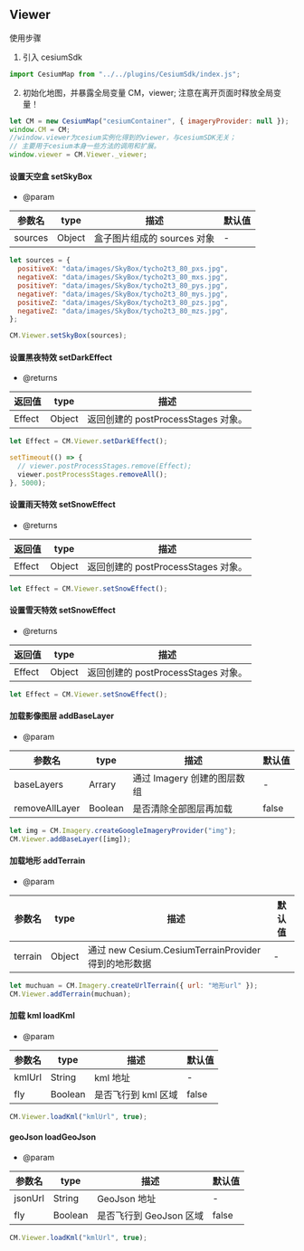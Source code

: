 ## Viewer

使用步骤

1. 引入 cesiumSdk

```js
import CesiumMap from "../../plugins/CesiumSdk/index.js";
```

2. 初始化地图，并暴露全局变量 CM，viewer; 注意在离开页面时释放全局变量！

```js
let CM = new CesiumMap("cesiumContainer", { imageryProvider: null });
window.CM = CM;
//window.viewer为cesium实例化得到的viewer，与cesiumSDK无关；
// 主要用于cesium本身一些方法的调用和扩展。
window.viewer = CM.Viewer._viewer;
```

#### 设置天空盒 setSkyBox

- @param

| 参数名  | type   | 描述                        | 默认值 |
| ------- | ------ | --------------------------- | ------ |
| sources | Object | 盒子图片组成的 sources 对象 | -      |

```js
let sources = {
  positiveX: "data/images/SkyBox/tycho2t3_80_pxs.jpg",
  negativeX: "data/images/SkyBox/tycho2t3_80_mxs.jpg",
  positiveY: "data/images/SkyBox/tycho2t3_80_pys.jpg",
  negativeY: "data/images/SkyBox/tycho2t3_80_mys.jpg",
  positiveZ: "data/images/SkyBox/tycho2t3_80_pzs.jpg",
  negativeZ: "data/images/SkyBox/tycho2t3_80_mzs.jpg",
};

CM.Viewer.setSkyBox(sources);
```

#### 设置黑夜特效 setDarkEffect

- @returns

| 返回值 | type   | 描述                                |
| ------ | ------ | ----------------------------------- |
| Effect | Object | 返回创建的 postProcessStages 对象。 |

```js
let Effect = CM.Viewer.setDarkEffect();

setTimeout(() => {
  // viewer.postProcessStages.remove(Effect);
  viewer.postProcessStages.removeAll();
}, 5000);
```

#### 设置雨天特效 setSnowEffect

- @returns

| 返回值 | type   | 描述                                |
| ------ | ------ | ----------------------------------- |
| Effect | Object | 返回创建的 postProcessStages 对象。 |

```js
let Effect = CM.Viewer.setSnowEffect();
```

#### 设置雪天特效 setSnowEffect

- @returns

| 返回值 | type   | 描述                                |
| ------ | ------ | ----------------------------------- |
| Effect | Object | 返回创建的 postProcessStages 对象。 |

```js
let Effect = CM.Viewer.setSnowEffect();
```

#### 加载影像图层 addBaseLayer

- @param

| 参数名         | type    | 描述                        | 默认值 |
| -------------- | ------- | --------------------------- | ------ |
| baseLayers     | Arrary  | 通过 Imagery 创建的图层数组 | -      |
| removeAllLayer | Boolean | 是否清除全部图层再加载      | false  |

```js
let img = CM.Imagery.createGoogleImageryProvider("img");
CM.Viewer.addBaseLayer([img]);
```

#### 加载地形 addTerrain

- @param

| 参数名  | type   | 描述                                                 | 默认值 |
| ------- | ------ | ---------------------------------------------------- | ------ |
| terrain | Object | 通过 new Cesium.CesiumTerrainProvider 得到的地形数据 | -      |

```js
let muchuan = CM.Imagery.createUrlTerrain({ url: "地形url" });
CM.Viewer.addTerrain(muchuan);
```

#### 加载 kml loadKml

- @param

| 参数名 | type    | 描述                | 默认值 |
| ------ | ------- | ------------------- | ------ |
| kmlUrl | String  | kml 地址            | -      |
| fly    | Boolean | 是否飞行到 kml 区域 | false  |

```js
CM.Viewer.loadKml("kmlUrl", true);
```

#### geoJson loadGeoJson

- @param

| 参数名  | type    | 描述                    | 默认值 |
| ------- | ------- | ----------------------- | ------ |
| jsonUrl | String  | GeoJson 地址            | -      |
| fly     | Boolean | 是否飞行到 GeoJson 区域 | false  |

```js
CM.Viewer.loadKml("kmlUrl", true);
```
